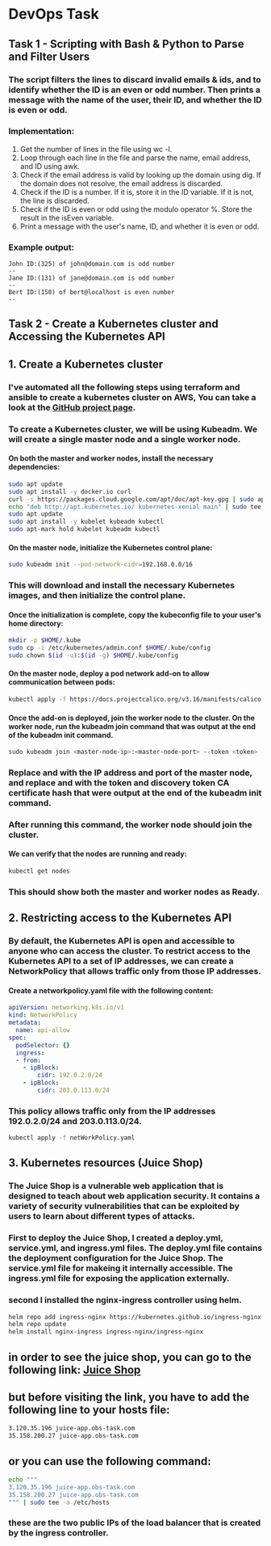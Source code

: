 # DevOps Task

## Task 1 - Scripting with Bash & Python to Parse and Filter Users

### The script filters the lines to discard invalid emails & ids, and to identify whether the ID is an even or odd number. Then prints a message with the name of the user, their ID, and whether the ID is even or odd.

### Implementation:

1. Get the number of lines in the file using wc -l.
2. Loop through each line in the file and parse the name, email address, and ID using awk.
3. Check if the email address is valid by looking up the domain using dig. If the domain does not resolve, the email address is discarded.
4. Check if the ID is a number. If it is, store it in the ID variable. If it is not, the line is discarded.
5. Check if the ID is even or odd using the modulo operator %. Store the result in the isEven variable.
6. Print a message with the user's name, ID, and whether it is even or odd. 

### Example output:

```text
John ID:(325) of john@domain.com is odd number
--
Jane ID:(131) of jane@domain.com is odd number
--
Bert ID:(150) of bert@localhost is even number
--
```

## Task 2 - Create a Kubernetes cluster and Accessing the Kubernetes API

## 1. Create a Kubernetes cluster

### I've automated all the following steps using terraform and ansible to create a kubernetes cluster on AWS, You can take a look at the [GitHub project page](https://github.com/Osama-Yusuf/Kubernetes-init-cluster).

### To create a Kubernetes cluster, we will be using Kubeadm. We will create a single master node and a single worker node.

#### On both the master and worker nodes, install the necessary dependencies:

```bash
sudo apt update
sudo apt install -y docker.io curl
curl -s https://packages.cloud.google.com/apt/doc/apt-key.gpg | sudo apt-key add -
echo "deb http://apt.kubernetes.io/ kubernetes-xenial main" | sudo tee /etc/apt/sources.list.d/kubernetes.list
sudo apt update
sudo apt install -y kubelet kubeadm kubectl
sudo apt-mark hold kubelet kubeadm kubectl
```

#### On the master node, initialize the Kubernetes control plane:

```bash
sudo kubeadm init --pod-network-cidr=192.168.0.0/16
```

### This will download and install the necessary Kubernetes images, and then initialize the control plane.

#### Once the initialization is complete, copy the kubeconfig file to your user's home directory:

```bash
mkdir -p $HOME/.kube
sudo cp -i /etc/kubernetes/admin.conf $HOME/.kube/config
sudo chown $(id -u):$(id -g) $HOME/.kube/config
```

#### On the master node, deploy a pod network add-on to allow communication between pods:

```bash
kubectl apply -f https://docs.projectcalico.org/v3.16/manifests/calico.yaml
```

#### Once the add-on is deployed, join the worker node to the cluster. On the worker node, run the kubeadm join command that was output at the end of the kubeadm init command.

```bash
sudo kubeadm join <master-node-ip>:<master-node-port> --token <token> --discovery-token-ca-cert-hash <hash>
```

### Replace <master-node-ip> and <master-node-port> with the IP address and port of the master node, and replace <token> and <hash> with the token and discovery token CA certificate hash that were output at the end of the kubeadm init command.

### After running this command, the worker node should join the cluster.

#### We can verify that the nodes are running and ready:

```bash
kubectl get nodes
```

### This should show both the master and worker nodes as Ready.

## 2. Restricting access to the Kubernetes API

### By default, the Kubernetes API is open and accessible to anyone who can access the cluster. To restrict access to the Kubernetes API to a set of IP addresses, we can create a NetworkPolicy that allows traffic only from those IP addresses.

#### Create a networkpolicy.yaml file with the following content:

```yaml
apiVersion: networking.k8s.io/v1
kind: NetworkPolicy
metadata:
  name: api-allow
spec:
  podSelector: {}
  ingress:
  - from:
    - ipBlock:
        cidr: 192.0.2.0/24
    - ipBlock:
        cidr: 203.0.113.0/24
```

### This policy allows traffic only from the IP addresses 192.0.2.0/24 and 203.0.113.0/24.

```bash
kubectl apply -f netWorkPolicy.yaml
```

## 3. Kubernetes resources (Juice Shop)
### The Juice Shop is a vulnerable web application that is designed to teach about web application security. It contains a variety of security vulnerabilities that can be exploited by users to learn about different types of attacks.

### First to deploy the Juice Shop, I created a deploy.yml, service.yml, and ingress.yml files. The deploy.yml file contains the deployment configuration for the Juice Shop. The service.yml file for makeing it internally accessible. The ingress.yml file for exposing the application externally.

### second I installed the nginx-ingress controller using helm.

```bash
helm repo add ingress-nginx https://kubernetes.github.io/ingress-nginx
helm repo update
helm install nginx-ingress ingress-nginx/ingress-nginx
```

## in order to see the juice shop, you can go to the following link: [Juice Shop](http://juice-app.obs-task.com/)
## but before visiting the link, you have to add the following line to your hosts file:
```bash
3.120.35.196 juice-app.obs-task.com
35.158.200.27 juice-app.obs-task.com
```

## or you can use the following command:
```bash
echo """
3.120.35.196 juice-app.obs-task.com
35.158.200.27 juice-app.obs-task.com
""" | sudo tee -a /etc/hosts
```
### these are the two public IPs of the load balancer that is created by the ingress controller.